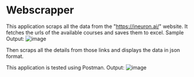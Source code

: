 # Webscrapper

This application scraps all the data from the "https://ineuron.ai/" website.
It fetches the urls of the available courses and saves them to excel.
Sample Output:
![image](https://user-images.githubusercontent.com/84587199/207228772-ff31ace6-ca38-42d9-a356-f790d820f480.png)

Then scraps all the details from those links and displays the data in json format.

This application is tested using Postman.
Output:
![image](https://user-images.githubusercontent.com/84587199/207228558-7e51a50a-dc1b-495b-870c-5002a172b347.png)
